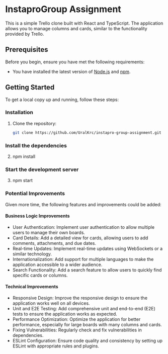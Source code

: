# InstaproGroup Assignment

This is a simple Trello clone built with React and TypeScript. The application allows you to manage columns and cards, similar to the functionality provided by Trello.

## Prerequisites

Before you begin, ensure you have met the following requirements:

- You have installed the latest version of [Node.js](https://nodejs.org/) and [npm](https://www.npmjs.com/).

## Getting Started

To get a local copy up and running, follow these steps:

### Installation

1. Clone the repository:

   ```sh
   git clone https://github.com/UralKrc/instapro-group-assignment.git
   ```

### Install the dependencies

2. npm install

### Start the development server

3. npm start

### Potential Improvements

Given more time, the following features and improvements could be added:

#### Business Logic Improvements

- User Authentication: Implement user authentication to allow multiple users to manage their own boards.
- Card Details: Add a detailed view for cards, allowing users to add comments, attachments, and due dates.
- Real-time Updates: Implement real-time updates using WebSockets or a similar technology.
- Internationalization: Add support for multiple languages to make the application accessible to a wider audience.
- Search Functionality: Add a search feature to allow users to quickly find specific cards or columns.

#### Technical Improvements

- Responsive Design: Improve the responsive design to ensure the application works well on all devices.
- Unit and E2E Testing: Add comprehensive unit and end-to-end (E2E) tests to ensure the application works as expected.
- Performance Optimization: Optimize the application for better performance, especially for large boards with many columns and cards.
- Fixing Vulnerabilities: Regularly check and fix vulnerabilities in dependencies.
- ESLint Configuration: Ensure code quality and consistency by setting up ESLint with appropriate rules and plugins.
